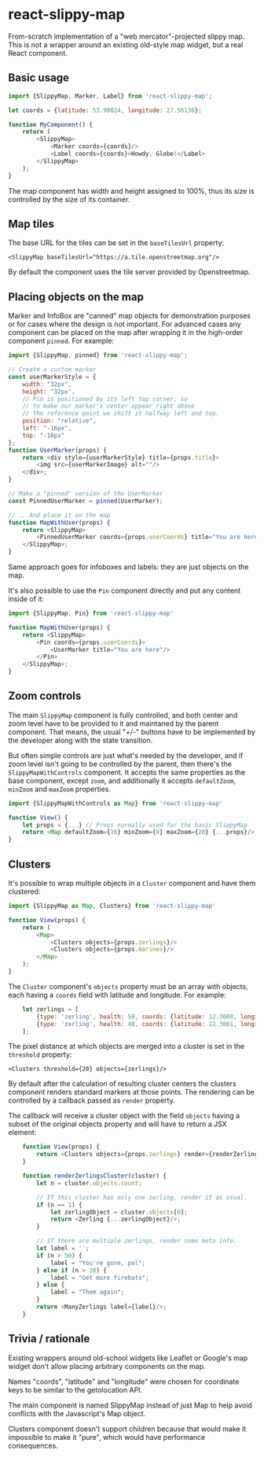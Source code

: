 # react-slippy-map

From-scratch implementation of a "web mercator"-projected slippy map. This is
not a wrapper around an existing old-style map widget, but a real React
component.


## Basic usage

```js
import {SlippyMap, Marker, Label} from 'react-slippy-map';

let coords = {latitude: 53.90824, longitude: 27.56136};

function MyComponent() {
	return (
		<SlippyMap>
			<Marker coords={coords}/>
			<Label coords={coords}>Howdy, Globe!</Label>
		</SlippyMap>
	);
}
```

The map component has width and height assigned to 100%, thus its size is
controlled by the size of its container.


## Map tiles

The base URL for the tiles can be set in the `baseTilesUrl` property:

	<SlippyMap baseTilesUrl="https://a.tile.openstreetmap.org"/>

By default the component uses the tile server provided by Openstreetmap.


## Placing objects on the map

Marker and InfoBox are "canned" map objects for demonstration purposes or for
cases where the design is not important. For advanced cases any component can be
placed on the map after wrapping it in the high-order component `pinned`. For
example:

```js
import {SlippyMap, pinned} from 'react-slippy-map';

// Create a custom marker
const userMarkerStyle = {
	width: "32px",
	height: "32px",
	// Pin is positioned by its left top corner, so
	// to make our marker's center appear right above
	// the reference point we shift it halfway left and top.
	position: "relative",
	left: "-16px",
	top: "-16px"
};
function UserMarker(props) {
	return <div style={userMarkerStyle} title={props.title}>
		<img src={userMarkerImage} alt=""/>
	</div>;
}

// Make a "pinned" version of the UserMarker
const PinnedUserMarker = pinned(UserMarker);

// ...And place it on the map
function MapWithUser(props) {
	return <SlippyMap>
		<PinnedUserMarker coords={props.userCoords} title="You are here"/>
	</SlippyMap>;
}
```

Same approach goes for infoboxes and labels: they are just objects on the map.

It's also possible to use the `Pin` component directly and put any content
inside of it:

```js
import {SlippyMap, Pin} from 'react-slippy-map'

function MapWithUser(props) {
	return <SlippyMap>
		<Pin coords={props.userCoords}>
			<UserMarker title="You are here"/>
		</Pin>
	</SlippyMap>;
}
```


## Zoom controls

The main `SlippyMap` component is fully controlled, and both center and zoom
level have to be provided to it and maintaned by the parent component. That
means, the usual "+/-" buttons have to be implemented by the developer along
with the state transition.

But often simple controls are just what's needed by the developer, and if zoom
level isn't going to be controlled by the parent, then there's the
`SlippyMapWithControls` component. It accepts the same properties as the base
component, except `zoom`, and additionally it accepts `defaultZoom`, `minZoom`
and `maxZoom` properties.

```js
import {SlippyMapWithControls as Map} from 'react-slippy-map'

function View() {
	let props = {...} // Props normally used for the basic SlippyMap
	return <Map defaultZoom={16} minZoom={0} maxZoom={20} {...props}/>;
}
```


## Clusters

It's possible to wrap multiple objects in a `Cluster` component and have them
clustered:

```js
import {SlippyMap as Map, Clusters} from 'react-slippy-map'

function View(props) {
	return (
		<Map>
			<Clusters objects={props.zerlings}/>
			<Clusters objects={props.marines}/>
		</Map>
	);
}
```

The `Cluster` component's `objects` property must be an array with objects,
each having a `coords` field with latitude and longitude. For example:

```js
	let zerlings = [
		{type: 'zerling', health: 50, coords: {latitude: 12.3000, longitude: 58.2042}},
		{type: 'zerling', health: 48, coords: {latitude: 12.3001, longitude: 58.2044}}
	];
```

The pixel distance at which objects are merged into a cluster is set in the
`threshold` property:

	<Clusters threshold={20} objects={zerlings}/>

By default after the calculation of resulting cluster centers the clusters
component renders standard markers at those points. The rendering can be
controlled by a callback passed as `render` property.

The callback will receive a cluster object with the field `objects` having a
subset of the original objects property and will have to return a JSX element:

```js
	function View(props) {
		return <Clusters objects={props.zerlings} render={renderZerlingsCluster}/>
	}

	function renderZerlingsCluster(cluster) {
		let n = cluster.objects.count;

		// If this cluster has only one zerling, render it as usual.
		if (n == 1) {
			let zerlingObject = cluster.objects[0];
			return <Zerling {...zerlingObject}/>;
		}

		// If there are multiple zerlings, render some meta info.
		let label = '';
		if (n > 50) {
			label = "You're gone, pal";
		} else if (n > 20) {
			label = "Get more firebats";
		} else {
			label = "Them again";
		}
		return <ManyZerlings label={label}/>;
	}
```


## Trivia / rationale

Existing wrappers around old-school widgets like Leaflet or Google's map widget
don't allow placing arbitrary components on the map.

Names "coords", "latitude" and "longitude" were chosen for coordinate keys to
be similar to the getolocation API.

The main component is named SlippyMap instead of just Map to help avoid
conflicts with the Javascript's Map object.

Clusters component doesn't support children because that would make it
impossible to make it "pure", which would have performance consequences.
